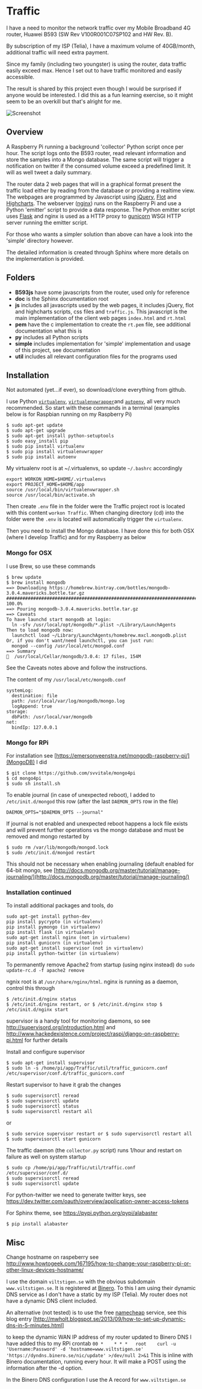# Traffic

I have a need to monitor the network traffic over my Mobile Broadband 4G router, Huawei B593 (SW Rev V100R001C07SP102
and HW Rev. B).

By subscription of my ISP (Telia), I have a maximum volume of 40GB/month, additional traffic will need extra payment.

Since my family (including two youngster) is using the router, data traffic easily exceed max.
Hence I set out to have traffic monitored and easily accessible.

The result is shared by this project even though I would be surprised if anyone would be interested.
I did this as a fun learning exercise, so it might seem to be an overkill but that's alright for me.

![Screenshot](./RTM.png "Traffic Monitor")

## Overview

A Raspberry Pi running a background 'collector' Python script once per hour. 
The script logs onto the B593 router, read relevant information and store the samples into a Mongo database. 
The same script will trigger a notification on twitter if the consumed volume exceed a predefined limit. 
It will as well tweet a daily summary.

The router data 2 web pages that will in a graphical format present the traffic load either by
reading from the database or providing a realtime view. The webpages are programmed by Javascript using 
[jQuery](https://jquery.com/), [Flot](http://www.flotcharts.org/) and
[Highcharts](http://www.highcharts.com/). The webserver ([nginx](http://nginx.org/)) runs on the Raspberry Pi and 
use a Python 'emitter' script to provide a data response.
The Python emitter script uses [Flask](http://flask.pocoo.org/) and nginx is used as a HTTP proxy to
[gunicorn](http://gunicorn.org/) WSGI HTTP server running the emitter script.

For those who wants a simpler solution than above can have a look into the 'simple' directory however.

The detailed information is created through Sphinx where more details on the implementation is provided.

## Folders

* **B593js** have some javascripts from the router, used only for reference
* **doc** is the Sphinx documentation root
* **js** includes all javascripts used by the web pages, it includes jQuery, flot and highcharts scripts, css files and 
`traffic.js`. This javascript is the main implementation of the client web pages `index.html` and `rt.html`
* **pem** have the c implementation to create the `rt.pem` file, see additional documentation what this is
* **py** includes all Python scripts
* **simple** includes implementation for 'simple' implementation and usage of this project, see documentation
* **util** includes all relevant configuration files for the programs used

## Installation

Not automated (yet...if ever), so download/clone everything from github.

I use Python [`virtualenv`](https://virtualenv.pypa.io/en/latest/), 
[`virtualenvwrapper`](https://virtualenvwrapper.readthedocs.org/en/latest/)and 
[`autoenv`](https://github.com/kennethreitz/autoenv), all very much recommended. 
So start with these commands in a terminal (examples below is for Raspbian running on my Raspberry Pi)

    $ sudo apt-get update
    $ sudo apt-get upgrade
    $ sudo apt-get install python-setuptools
    $ sudo easy_install pip
    $ sudo pip install virtualenv
    $ sudo pip install virtualenvwrapper
    $ sudo pip install autoenv

My virtualenv root is at ~/.virtualenvs, so update `~/.bashrc` accordingly

    export WORKON_HOME=$HOME/.virtualenvs 
    export PROJECT_HOME=$HOME/app
    source /usr/local/bin/virtualenvwrapper.sh
    source /usr/local/bin/activate.sh

Then create `.env` file in the folder were the Traffic project root is located with this content `workon Traffic`. 
When changing directory (cd) into the folder were the `.env` is located will automatically trigger the `virtualenv`.

Then you need to install the Mongo database. I have done this for both OSX (where I develop Traffic) and for my 
Raspberry as below

### Mongo for OSX

I use Brew, so use these commands

    $ brew update
    $ brew install mongodb
    ==> Downloading https://homebrew.bintray.com/bottles/mongodb-3.0.4.mavericks.bottle.tar.gz
    ######################################################################## 100.0%
    ==> Pouring mongodb-3.0.4.mavericks.bottle.tar.gz
    ==> Caveats
    To have launchd start mongodb at login:
      ln -sfv /usr/local/opt/mongodb/*.plist ~/Library/LaunchAgents
    Then to load mongodb now:
      launchctl load ~/Library/LaunchAgents/homebrew.mxcl.mongodb.plist
    Or, if you don't want/need launchctl, you can just run:
      mongod --config /usr/local/etc/mongod.conf
    ==> Summary
    🍺  /usr/local/Cellar/mongodb/3.0.4: 17 files, 154M

See the Caveats notes above and follow the instructions.

The content of my `/usr/local/etc/mongodb.conf`

    systemLog:
      destination: file
      path: /usr/local/var/log/mongodb/mongo.log
      logAppend: true
    storage:
      dbPath: /usr/local/var/mongodb
    net:
      bindIp: 127.0.0.1

### Mongo for RPi

For installation see [https://emersonveenstra.net/mongodb-raspberry-pi/](MongoDB)
I did

    $ git clone https://github.com/svvitale/mongo4pi
    $ cd mongo4pi
    $ sudo sh install.sh

To enable journal (in case of unexpected reboot), I added to `/etc/init.d/mongod` this row (after the last
`DAEMON_OPTS` row in the file)
    
    DAEMON_OPTS="$DAEMON_OPTS --journal"
    
If journal is not enabled and unexpected reboot happens a lock file exists and will prevent further operations vs the 
mongo database and must be removed and mongo restarted by

    $ sudo rm /var/lib/mongodb/mongod.lock
    $ sudo /etc/init.d/mongod restart

This should not be necessary when enabling journaling (default enabled for 64-bit mongo, see 
[http://docs.mongodb.org/master/tutorial/manage-journaling/](http://docs.mongodb.org/master/tutorial/manage-journaling/)

### Installation continued

To install additional packages and tools, do

    sudo apt-get install python-dev
    pip install pycrypto (in virtualenv)
    pip install pymongo (in virtualenv)
    pip install flask (in virtualenv)
    sudo apt-get install nginx (not in virtualenv)
    pip install gunicorn (in virtualenv)
    sudo apt-get install supervisor (not in virtualenv)
    pip install python-twitter (in virtualenv)

To permanently remove Apache2 from startup (using nginx instead) do `sudo update-rc.d -f apache2 remove`

ngnix root is at `/usr/share/nginx/html`.
nginx is running as a daemon, control this through

    $ /etc/init.d/nginx status
    $ /etc/init.d/nginx restart, or $ /etc/init.d/nginx stop $ /etc/init.d/nginx start


supervisor is a handy tool for monitoring daemons, so see <http://supervisord.org/introduction.html> and 
<http://www.hackedexistence.com/project/raspi/django-on-raspberry-pi.html> for further details

Install and configure supervisor

    $ sudo apt-get install supervisor
    $ sudo ln -s /home/pi/app/Traffic/util/traffic_gunicorn.conf /etc/supervisor/conf.d/traffic_gunicorn.conf

Restart supervisor to have it grab the changes

    $ sudo supervisorctl reread
    $ sudo supervisorctl update
    $ sudo supervisorctl status
    $ sudo supervisorctl restart all
 
or 

    $ sudo service supervisor restart or $ sudo supervisorctl restart all
    $ sudo supervisorctl start gunicorn

The traffic daemon (the `collector.py` script) runs 1/hour and restart on failure as well on system startup

    $ sudo cp /home/pi/app/Traffic/util/traffic.conf /etc/supervisor/conf.d/
    $ sudo supervisorctl reread
    $ sudo supervisorctl update

For python-twitter we need to generate twitter keys, see 
<https://dev.twitter.com/oauth/overview/application-owner-access-tokens>

For Sphinx theme, see https://pypi.python.org/pypi/alabaster

    $ pip install alabaster

## Misc

Change hostname on raspeberry see 
<http://www.howtogeek.com/167195/how-to-change-your-raspberry-pi-or-other-linux-devices-hostname/>

I use the domain `viltstigen.se` with the obvious subdomain `www.viltstigen.se`.
It is registered at [Binero](http://www.binero.se). To this I am using their dynamic DNS service as I don't 
have a static by my ISP (Telia). My router does not have a dynamic DNS client included.

An alternative (not tested) is to use the free [namecheap](https://www.namecheap.com/) service, see this blog entry 
[http://mwholt.blogspot.se/2013/09/how-to-set-up-dynamic-dns-in-5-minutes.html]

to keep the dynamic WAN IP address of my router updated to Binero DNS I have added this to my RPi crontab
`00 *    * * *   root    curl -u 'Username:Password' -d 'hostname=www.viltstigen.se' 'https://dyndns.binero.se/nic/update' >/dev/null 2>&1`
This is inline with Binero documentation, running every hour. It will make a POST using the information after the -d option.

In the Binero DNS configuration I use the A record for `www.viltstigen.se`




 